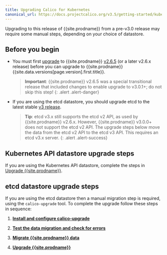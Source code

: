 ```yaml
---
title: Upgrading Calico for Kubernetes
canonical_url: https://docs.projectcalico.org/v3.5/getting-started/kubernetes/upgrade/
---
```


Upgrading to this release of {{site.prodname}} from a pre-v3.0 release may require some manual steps, depending on
your choice of datastore.

## Before you begin

- You must first [upgrade](/v2.6/getting-started/kubernetes/upgrade)
  to {{site.prodname}} [v2.6.5](https://github.com/projectcalico/calico/releases)
  (or a later v2.6.x release) before you can upgrade to {{site.prodname}}
  {{site.data.versions[page.version].first.title}}.

  > **Important**: {{site.prodname}} v2.6.5 was a special transitional release that included changes to enable
  > upgrade to v3.0.1+; do not skip this step!
  {: .alert .alert-danger}

- If you are using the etcd datastore, you should upgrade etcd to the latest stable
  [v3 release](https://coreos.com/etcd/docs/latest/).

  > **Tip**: etcd v3.x still supports the etcd v2 API, as used by {{site.prodname}} v2.6.x.
  > However, {{site.prodname}} v3.0.0+ does not support the etcd v2 API.  The upgrade steps below
  > move the data from the etcd v2 API to the etcd v3 API.  This requires an etcd v3.x server.
  {: .alert .alert-success}

## Kubernetes API datastore upgrade steps

If you are using the Kubernetes API datastore, complete the steps in
[Upgrade {{site.prodname}}](/{{page.version}}/getting-started/kubernetes/upgrade/upgrade).

## etcd datastore upgrade steps

If you are using the etcd datastore then a manual migration step is required, using the
`calico-upgrade` tool.  To complete the upgrade follow these steps in sequence:

1. **[Install and configure calico-upgrade](/{{page.version}}/getting-started/kubernetes/upgrade/setup)**

1. **[Test the data migration and check for errors](/{{page.version}}/getting-started/kubernetes/upgrade/test)**

1. **[Migrate {{site.prodname}} data](/{{page.version}}/getting-started/kubernetes/upgrade/migrate)**

1. **[Upgrade {{site.prodname}}](/{{page.version}}/getting-started/kubernetes/upgrade/upgrade)**